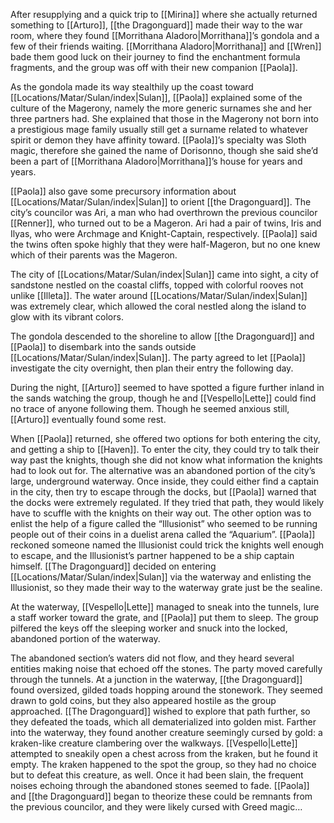 After resupplying and a quick trip to [[Mirina]] where she actually returned something to [[Arturo]], [[the Dragonguard]] made their way to the war room, where they found [[Morrithana Aladoro|Morrithana]]’s gondola and a few of their friends waiting. [[Morrithana Aladoro|Morrithana]] and [[Wren]] bade them good luck on their journey to find the enchantment formula fragments, and the group was off with their new companion [[Paola]]. 

As the gondola made its way stealthily up the coast toward [[Locations/Matar/Sulan/index|Sulan]], [[Paola]] explained some of the culture of the Magerony, namely the more generic surnames she and her three partners had. She explained that those in the Magerony not born into a prestigious mage family usually still get a surname related to whatever spirit or demon they have affinity toward. [[Paola]]’s specialty was Sloth magic, therefore she gained the name of Dorisonno, though she said she’d been a part of [[Morrithana Aladoro|Morrithana]]’s house for years and years. 

[[Paola]] also gave some precursory information about [[Locations/Matar/Sulan/index|Sulan]] to orient [[the Dragonguard]]. The city’s councilor was Ari, a man who had overthrown the previous councilor [[Renner]], who turned out to be a Mageron. Ari had a pair of twins, Iris and Ilyas, who were Archmage and Knight-Captain, respectively. [[Paola]] said the twins often spoke highly that they were half-Mageron, but no one knew which of their parents was the Mageron. 

The city of [[Locations/Matar/Sulan/index|Sulan]] came into sight, a city of sandstone nestled on the coastal cliffs, topped with colorful rooves not unlike [[Illeta]]. The water around [[Locations/Matar/Sulan/index|Sulan]] was extremely clear, which allowed the coral nestled along the island to glow with its vibrant colors. 

The gondola descended to the shoreline to allow [[the Dragonguard]] and [[Paola]] to disembark into the sands outside [[Locations/Matar/Sulan/index|Sulan]]. The party agreed to let [[Paola]] investigate the city overnight, then plan their entry the following day. 

During the night, [[Arturo]] seemed to have spotted a figure further inland in the sands watching the group, though he and [[Vespello|Lette]] could find no trace of anyone following them. Though he seemed anxious still, [[Arturo]] eventually found some rest. 

When [[Paola]] returned, she offered two options for both entering the city, and getting a ship to [[Haven]]. To enter the city, they could try to talk their way past the knights, though she did not know what information the knights had to look out for. The alternative was an abandoned portion of the city’s large, underground waterway. Once inside, they could either find a captain in the city, then try to escape through the docks, but [[Paola]] warned that the docks were extremely regulated. If they tried that path, they would likely have to scuffle with the knights on their way out. The other option was to enlist the help of a figure called the “Illusionist” who seemed to be running people out of their coins in a duelist arena called the “Aquarium”. [[Paola]] reckoned someone named the Illusionist could trick the knights well enough to escape, and the Illusionist’s partner happened to be a ship captain himself. [[The Dragonguard]] decided on entering [[Locations/Matar/Sulan/index|Sulan]] via the waterway and enlisting the Illusionist, so they made their way to the waterway grate just be the sealine.

At the waterway, [[Vespello|Lette]] managed to sneak into the tunnels, lure a staff worker toward the grate, and [[Paola]] put them to sleep. The group pilfered the keys off the sleeping worker and snuck into the locked, abandoned portion of the waterway. 

The abandoned section’s waters did not flow, and they heard several entities making noise that echoed off the stones. The party moved carefully through the tunnels. At a junction in the waterway, [[the Dragonguard]] found oversized, gilded toads hopping around the stonework. They seemed drawn to gold coins, but they also appeared hostile as the group approached. [[The Dragonguard]] wished to explore that path further, so they defeated the toads, which all dematerialized into golden mist. Farther into the waterway, they found another creature seemingly cursed by gold: a kraken-like creature clambering over the walkways. [[Vespello|Lette]] attempted to sneakily open a chest across from the kraken, but he found it empty. The kraken happened to the spot the group, so they had no choice but to defeat this creature, as well. Once it had been slain, the frequent noises echoing through the abandoned stones seemed to fade. [[Paola]] and [[the Dragonguard]] began to theorize these could be remnants from the previous councilor, and they were likely cursed with Greed magic… 